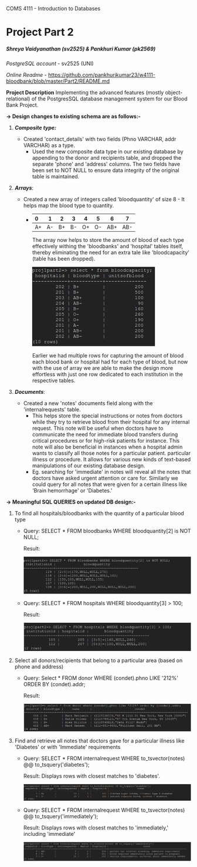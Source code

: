 COMS 4111 - Introduction to Databases
<h1> Project Part 2 </h1>

##### Shreya Vaidyanathan (sv2525) & Pankhuri Kumar (pk2569)
_PostgreSQL account_ - sv2525 (UNI)

_Online Readme_ - https://github.com/pankhurikumar23/w4111-bloodbank/blob/master/Part2/README.md

**Project Description**
Implementing the advanced features (mostly object-relational) of the PostgresSQL database management system for our Blood Bank Project.


**-> Design changes to existing schema are as follows:-**
  1. ***Composite type:***
      - Created 'contact_details' with two fields (Phno VARCHAR, addr VARCHAR) as a type. 
        - Used the new composite data type in our existing database by appending to the donor and recipients table, and dropped the separate 'phone' and 'address' columns. The two fields have been set to NOT NULL to ensure data integrity of the original table is maintained.
  2. ***Arrays***:
      - Created a new array of integers called 'bloodquantity' of size 8 - It helps map the blood type to quantity. 
        - | 0  | 1    |  2   |   3   |   4   |   5   |    6  |    7  |
          |----|:----:|:----:|:-----:|:-----:|:-----:|:-----:|:-----:|        
          |A+|A-|B+|B-|O+|O-|AB+| AB-| 
          
          The array now helps to store the amount of blood of each type effectively withing the 'bloodbanks' and 'hospital' tables itself, thereby eliminating the need for an extra tale like 'bloodcapacity' (table has been dropped). 
          
          ![alt text](https://github.com/pankhurikumar23/w4111-bloodbank/blob/master/Part2/bloodcapacity.png "Dropped Table Schema")
          
          Earlier we had multiple rows for capturing the amount of blood each blood bank or hospital had for each type of blood, but now with the use of array we are able to make the design more effortless with just one row dedicated to each institution in the respective tables.
          
  3. ***Documents***: 
      - Created a new 'notes' documents field along with the 'internalrequests' table. 
        - This helps store the special instructions or notes from doctors while they try to retrieve blood from their hospital for any internal request. This note will be useful when doctors have to communicate the need for immediate blood transfers during critical procedures or for high-risk patients for instance. This note will also be beneficial in instances when a hospital admin wants to classify all those notes for a particular patient. particular illness or procedure. It allows for various new kinds of text-based manipulations of our existing database design. 
        - Eg. searching for 'immediate' in notes will reveal all the notes that doctors have asked urgent attention or care for. Similarly we could query for all notes that were given for a certain illness like 'Brain hemorrhage' or 'Diabetes.' 


**-> Meaningful SQL QUERIES on updated DB design:-**
  1. To find all hospitals/bloodbanks with the quantity of a particular blood type   
        * Query: SELECT * FROM bloodbanks WHERE bloodquantity[2] is NOT NULL;   
          
          Result: 
          
          ![alt text](https://github.com/pankhurikumar23/w4111-bloodbank/blob/master/Part2/Array1.png "Result has 5 rows")
        * Query: SELECT * FROM hospitals WHERE bloodquantity[3] > 100;
          
          Result: 
          
          ![alt text](https://github.com/pankhurikumar23/w4111-bloodbank/blob/master/Part2/Array2.png "Result has 2 rows")
          
  2. Select all donors/recipients that belong to a particular area (based on phone and address) 
        * Query: Select * FROM donor WHERE (condet).phno LIKE '212%' ORDER BY (condet).addr;
          
          Result:
          
          ![alt text](https://github.com/pankhurikumar23/w4111-bloodbank/blob/master/Part2/Composite%20Type.png "Result has 4 rows")
        
  3. Find and retrieve all notes that doctors gave for a particular illness like 'Diabetes' or with 'Immediate' requirements
        * Query: SELECT * FROM internalrequest WHERE to_tsvector(notes) @@ to_tsquery('diabetes');
          
          Result: Displays rows with closest matches to 'diabetes'.
          
          ![alt text](https://github.com/pankhurikumar23/w4111-bloodbank/blob/master/Part2/Text2.png "Result has 2 rows")
          
        * Query: SELECT * FROM internalrequest WHERE to_tsvector(notes) @@ to_tsquery('immediately');
        
          Result: Displays rows with closest matches to 'immediately,' including 'immediate'
          
          ![alt text](https://github.com/pankhurikumar23/w4111-bloodbank/blob/master/Part2/Text1.png "Result has 3 rows")

